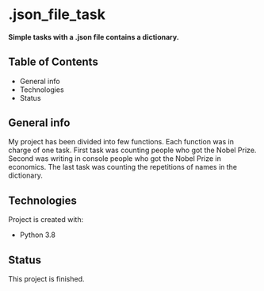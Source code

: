 # **.json_file_task**
#### Simple tasks with a .json file contains a dictionary.
## Table of Contents
+ General info
+ Technologies
+ Status
## General info
My project has been divided into few functions. Each function was in charge of one task. 
First task was counting people who got the Nobel Prize. Second was writing in console people who got the Nobel Prize in economics.
The last task was counting the repetitions of names in the dictionary.
## Technologies
Project is created with:
+ Python 3.8
## Status
This project is finished.
